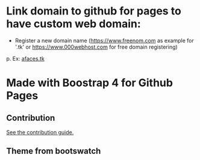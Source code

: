 # Link domain to github for pages to have custom web domain:

- Register a new domain name (https://www.freenom.com as example for '.tk' or https://www.000webhost.com for free domain registering)

p. Ex: [afaces.tk](https://afaces.tk)

# Made with Boostrap 4 for Github Pages

## Contribution

[See the contribution guide.](./CONTRIBUTING.md)

## Theme from bootswatch
